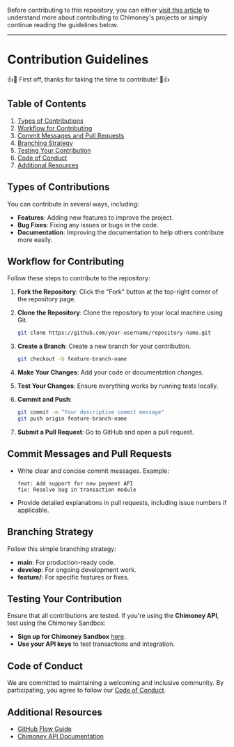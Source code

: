 Before contributing to this repository, you can either [visit this article](https://hashnode.com/post/clneirt08000309ihcpx41vxs) to understand more about contributing to Chimoney's projects or simply continue reading the guidelines below.

---

# Contribution Guidelines  

👍🎉 First off, thanks for taking the time to contribute! 🎉👍

## Table of Contents  

1. [Types of Contributions](#types-of-contributions)  
2. [Workflow for Contributing](#workflow-for-contributing)  
3. [Commit Messages and Pull Requests](#commit-messages-and-pull-requests)  
4. [Branching Strategy](#branching-strategy)  
5. [Testing Your Contribution](#testing-your-contribution)  
6. [Code of Conduct](#code-of-conduct)  
7. [Additional Resources](#additional-resources)

## Types of Contributions  

You can contribute in several ways, including:  

- **Features**: Adding new features to improve the project.  
- **Bug Fixes**: Fixing any issues or bugs in the code.  
- **Documentation**: Improving the documentation to help others contribute more easily.  

## Workflow for Contributing  

Follow these steps to contribute to the repository:  

1. **Fork the Repository**: Click the "Fork" button at the top-right corner of the repository page.  
2. **Clone the Repository**: Clone the repository to your local machine using Git.  

   ```bash
   git clone https://github.com/your-username/repository-name.git
   ```  

3. **Create a Branch**: Create a new branch for your contribution.  

   ```bash
   git checkout -b feature-branch-name
   ```  

4. **Make Your Changes**: Add your code or documentation changes.  
5. **Test Your Changes**: Ensure everything works by running tests locally.  
6. **Commit and Push**:  

   ```bash
   git commit -m "Your descriptive commit message"
   git push origin feature-branch-name
   ```  

7. **Submit a Pull Request**: Go to GitHub and open a pull request.  

## Commit Messages and Pull Requests  

- Write clear and concise commit messages. Example:  

  ```  
  feat: Add support for new payment API  
  fix: Resolve bug in transaction module  
  ```  

- Provide detailed explanations in pull requests, including issue numbers if applicable.

## Branching Strategy  

Follow this simple branching strategy:  

- **main**: For production-ready code.  
- **develop**: For ongoing development work.  
- **feature/**: For specific features or fixes.

## Testing Your Contribution  

Ensure that all contributions are tested. If you're using the **Chimoney API**, test using the Chimoney Sandbox:

- **Sign up for Chimoney Sandbox** [here](https://chimoney.readme.io/reference/sandbox-environment).  
- **Use your API keys** to test transactions and integration.

## Code of Conduct  

We are committed to maintaining a welcoming and inclusive community. By participating, you agree to follow our [Code of Conduct](https://github.com/Chimoney/chimoney-community-projects/blob/main/CODE_OF_CONDUCT.md).

## Additional Resources  

- [GitHub Flow Guide](https://guides.github.com/introduction/flow/)  
- [Chimoney API Documentation](https://chimoney.readme.io/reference/getting-started-with-your-api)
